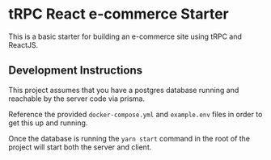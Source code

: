 # tRPC React e-commerce Starter

This is a basic starter for building an e-commerce site using tRPC and ReactJS.

## Development Instructions

This project assumes that you have a postgres database running and reachable by the server code via prisma.

Reference the provided `docker-compose.yml` and `example.env` files in order to get this up and running.

Once the database is running the `yarn start` command in the root of the project will start both the server and client.
